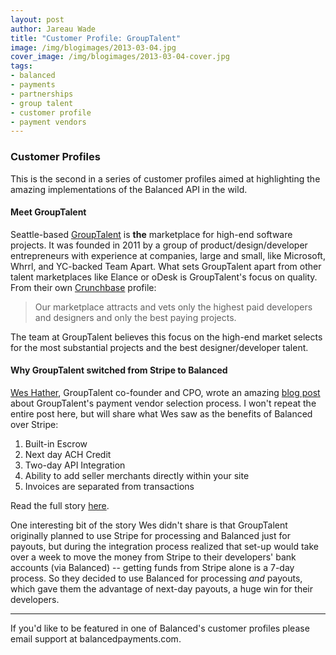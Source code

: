 ```yaml
---
layout: post
author: Jareau Wade
title: "Customer Profile: GroupTalent"
image: /img/blogimages/2013-03-04.jpg
cover_image: /img/blogimages/2013-03-04-cover.jpg
tags:
- balanced
- payments
- partnerships
- group talent
- customer profile
- payment vendors
---
```


### Customer Profiles
This is the second in a series of customer profiles aimed at highlighting the amazing implementations of the Balanced API in the wild. 


#### Meet GroupTalent
Seattle-based [GroupTalent](https://grouptalent.com/main/employers/) is __the__ marketplace for high-end software projects. It was founded in 2011 by a group of product/design/developer entrepreneurs with experience at companies, large and small, like Microsoft, Whrrl, and YC-backed Team Apart. What sets GroupTalent apart from other talent marketplaces like Elance or oDesk is GroupTalent's focus on quality. From their own [Crunchbase](http://www.crunchbase.com/company/grouptalent) profile:
>Our marketplace attracts and vets only the highest paid developers and designers and only the best paying projects.

The team at GroupTalent believes this focus on the high-end market selects for the most substantial projects and the best designer/developer talent.

#### Why GroupTalent switched from Stripe to Balanced
[Wes Hather](https://grouptalent.com/talent/376), GroupTalent co-founder and CPO, wrote an amazing [blog post](https://grouptalent.com/blog/why-we-switched-from-stripe-to-balanced) about GroupTalent's payment vendor selection process. I won't repeat the entire post here, but will share what Wes saw as the benefits of Balanced over Stripe:

1. Built-in Escrow
2. Next day ACH Credit
3. Two-day API Integration
4. Ability to add seller merchants directly within your site
5. Invoices are separated from transactions

Read the full story [here](https://grouptalent.com/blog/why-we-switched-from-stripe-to-balanced).

One interesting bit of the story Wes didn't share is that GroupTalent originally planned to use Stripe for processing and Balanced just for payouts, but during the integration process realized that set-up would take over a week to move the money from Stripe to their developers' bank accounts (via Balanced) -- getting funds from Stripe alone is a 7-day process. So they decided to use Balanced for processing _and_ payouts, which gave them the advantage of next-day payouts, a huge win for their developers. 

---
 If you'd like to be featured in one of Balanced's customer profiles please email support at balancedpayments.com.
 
